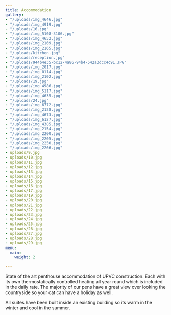```yaml
---
title: Accommodation
gallery:
- "/uploads/img_4646.jpg"
- "/uploads/img_4919.jpg"
- "/uploads/16.jpg"
- "/uploads/img_5108-3106.jpg"
- "/uploads/img_4652.jpg"
- "/uploads/img_2169.jpg"
- "/uploads/img_2165.jpg"
- "/uploads/kitchen.jpg"
- "/uploads/reception.jpg"
- "/uploads/944b4e35-bc12-4a86-94b4-542a3dcc4c91.JPG"
- "/uploads/img_2017.jpg"
- "/uploads/img_0114.jpg"
- "/uploads/img_2102.jpg"
- "/uploads/19.jpg"
- "/uploads/img_4986.jpg"
- "/uploads/img_5117.jpg"
- "/uploads/img_4635.jpg"
- "/uploads/24.jpg"
- "/uploads/img_6772.jpg"
- "/uploads/img_2128.jpg"
- "/uploads/img_4673.jpg"
- "/uploads/img_6127.jpg"
- "/uploads/img_4385.jpg"
- "/uploads/img_2154.jpg"
- "/uploads/img_2200.jpg"
- "/uploads/img_2205.jpg"
- "/uploads/img_2250.jpg"
- "/uploads/img_2266.jpg"
- uploads/9.jpg
- uploads/10.jpg
- uploads/11.jpg
- uploads/12.jpg
- uploads/13.jpg
- uploads/14.jpg
- uploads/15.jpg
- uploads/16.jpg
- uploads/17.jpg
- uploads/19.jpg
- uploads/20.jpg
- uploads/21.jpg
- uploads/22.jpg
- uploads/23.jpg
- uploads/24.jpg
- uploads/25.jpg
- uploads/26.jpg
- uploads/27.jpg
- uploads/28.jpg
- uploads/29.jpg
menu:
  main:
    weight: 2

---
```

State of the art penthouse accommodation of UPVC construction. Each with its own thermostatically controlled heating all year round which is included in the daily rate. The majority of our pens have a great view over looking the countryside so your cat can have a holiday as well.

All suites have been built inside an existing building so its warm in the winter
and cool in the summer.